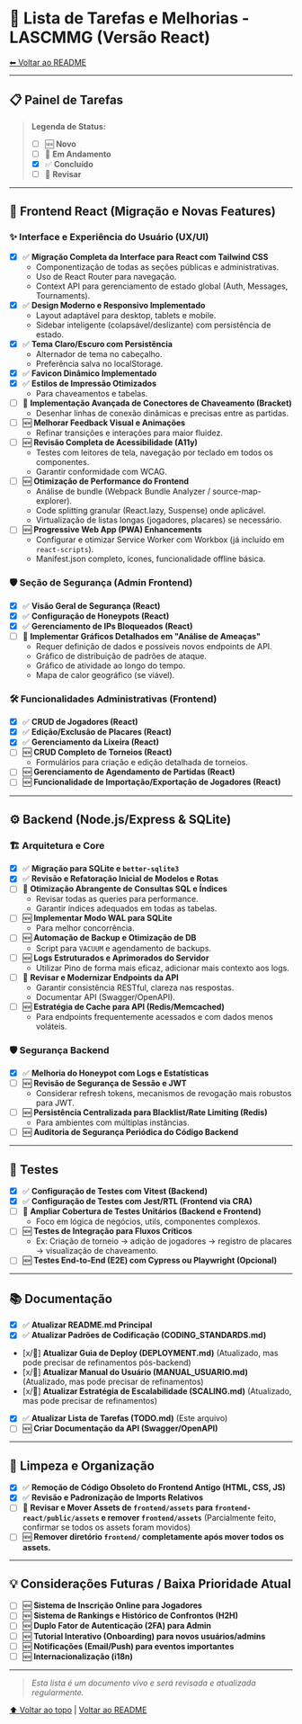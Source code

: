 # 📝 Lista de Tarefas e Melhorias - LASCMMG (Versão React)

[⬅ Voltar ao README](README.md)

---

## 📋 Painel de Tarefas

> **Legenda de Status:**
>
> - [ ] 🆕 **Novo**
> - [ ] 🚧 **Em Andamento**
> - [x] ✅ **Concluído**
> - [ ] 🔄 **Revisar**

---

## 🚀 Frontend React (Migração e Novas Features)

### ✨ Interface e Experiência do Usuário (UX/UI)
- [x] ✅ **Migração Completa da Interface para React com Tailwind CSS**
  - Componentização de todas as seções públicas e administrativas.
  - Uso de React Router para navegação.
  - Context API para gerenciamento de estado global (Auth, Messages, Tournaments).
- [x] ✅ **Design Moderno e Responsivo Implementado**
  - Layout adaptável para desktop, tablets e mobile.
  - Sidebar inteligente (colapsável/deslizante) com persistência de estado.
- [x] ✅ **Tema Claro/Escuro com Persistência**
  - Alternador de tema no cabeçalho.
  - Preferência salva no localStorage.
- [x] ✅ **Favicon Dinâmico Implementado**
- [x] ✅ **Estilos de Impressão Otimizados**
  - Para chaveamentos e tabelas.
- [ ] 🚧 **Implementação Avançada de Conectores de Chaveamento (Bracket)**
  - Desenhar linhas de conexão dinâmicas e precisas entre as partidas.
- [ ] 🆕 **Melhorar Feedback Visual e Animações**
  - Refinar transições e interações para maior fluidez.
- [ ] 🆕 **Revisão Completa de Acessibilidade (A11y)**
  - Testes com leitores de tela, navegação por teclado em todos os componentes.
  - Garantir conformidade com WCAG.
- [ ] 🆕 **Otimização de Performance do Frontend**
  - Análise de bundle (Webpack Bundle Analyzer / source-map-explorer).
  - Code splitting granular (React.lazy, Suspense) onde aplicável.
  - Virtualização de listas longas (jogadores, placares) se necessário.
- [ ] 🆕 **Progressive Web App (PWA) Enhancements**
  - Configurar e otimizar Service Worker com Workbox (já incluído em `react-scripts`).
  - Manifest.json completo, ícones, funcionalidade offline básica.

### 🛡️ Seção de Segurança (Admin Frontend)
- [x] ✅ **Visão Geral de Segurança (React)**
- [x] ✅ **Configuração de Honeypots (React)**
- [x] ✅ **Gerenciamento de IPs Bloqueados (React)**
- [ ] 🚧 **Implementar Gráficos Detalhados em "Análise de Ameaças"**
  - Requer definição de dados e possíveis novos endpoints de API.
  - Gráfico de distribuição de padrões de ataque.
  - Gráfico de atividade ao longo do tempo.
  - Mapa de calor geográfico (se viável).

### 🛠️ Funcionalidades Administrativas (Frontend)
- [x] ✅ **CRUD de Jogadores (React)**
- [x] ✅ **Edição/Exclusão de Placares (React)**
- [x] ✅ **Gerenciamento da Lixeira (React)**
- [ ] 🆕 **CRUD Completo de Torneios (React)**
  - Formulários para criação e edição detalhada de torneios.
- [ ] 🆕 **Gerenciamento de Agendamento de Partidas (React)**
- [ ] 🆕 **Funcionalidade de Importação/Exportação de Jogadores (React)**

---

## ⚙️ Backend (Node.js/Express & SQLite)

### 🏗️ Arquitetura e Core
- [x] ✅ **Migração para SQLite e `better-sqlite3`**
- [x] ✅ **Revisão e Refatoração Inicial de Modelos e Rotas**
- [ ] 🚧 **Otimização Abrangente de Consultas SQL e Índices**
  - Revisar todas as queries para performance.
  - Garantir índices adequados em todas as tabelas.
- [ ] 🆕 **Implementar Modo WAL para SQLite**
  - Para melhor concorrência.
- [ ] 🆕 **Automação de Backup e Otimização de DB**
  - Script para `VACUUM` e agendamento de backups.
- [ ] 🆕 **Logs Estruturados e Aprimorados do Servidor**
  - Utilizar Pino de forma mais eficaz, adicionar mais contexto aos logs.
- [ ] 🔄 **Revisar e Modernizar Endpoints da API**
  - Garantir consistência RESTful, clareza nas respostas.
  - Documentar API (Swagger/OpenAPI).
- [ ] 🆕 **Estratégia de Cache para API (Redis/Memcached)**
  - Para endpoints frequentemente acessados e com dados menos voláteis.

### 🛡️ Segurança Backend
- [x] ✅ **Melhoria do Honeypot com Logs e Estatísticas**
- [ ] 🆕 **Revisão de Segurança de Sessão e JWT**
  - Considerar refresh tokens, mecanismos de revogação mais robustos para JWT.
- [ ] 🆕 **Persistência Centralizada para Blacklist/Rate Limiting (Redis)**
  - Para ambientes com múltiplas instâncias.
- [ ] 🆕 **Auditoria de Segurança Periódica do Código Backend**

---

## 🧪 Testes

- [x] ✅ **Configuração de Testes com Vitest (Backend)**
- [x] ✅ **Configuração de Testes com Jest/RTL (Frontend via CRA)**
- [ ] 🚧 **Ampliar Cobertura de Testes Unitários (Backend e Frontend)**
  - Foco em lógica de negócios, utils, componentes complexos.
- [ ] 🆕 **Testes de Integração para Fluxos Críticos**
  - Ex: Criação de torneio -> adição de jogadores -> registro de placares -> visualização de chaveamento.
- [ ] 🆕 **Testes End-to-End (E2E) com Cypress ou Playwright (Opcional)**

---

## 📚 Documentação

- [x] ✅ **Atualizar README.md Principal**
- [x] ✅ **Atualizar Padrões de Codificação (CODING_STANDARDS.md)**
- [x/🚧] **Atualizar Guia de Deploy (DEPLOYMENT.md)** (Atualizado, mas pode precisar de refinamentos pós-backend)
- [x/🚧] **Atualizar Manual do Usuário (MANUAL_USUARIO.md)** (Atualizado, mas pode precisar de refinamentos)
- [x/🚧] **Atualizar Estratégia de Escalabilidade (SCALING.md)** (Atualizado, mas pode precisar de refinamentos)
- [x] ✅ **Atualizar Lista de Tarefas (TODO.md)** (Este arquivo)
- [ ] 🆕 **Criar Documentação da API (Swagger/OpenAPI)**

---

## 🧹 Limpeza e Organização

- [x] ✅ **Remoção de Código Obsoleto do Frontend Antigo (HTML, CSS, JS)**
- [x] ✅ **Revisão e Padronização de Imports Relativos**
- [ ] 🔄 **Revisar e Mover Assets de `frontend/assets` para `frontend-react/public/assets` e remover `frontend/assets`** (Parcialmente feito, confirmar se todos os assets foram movidos)
- [ ] 🆕 **Remover diretório `frontend/` completamente após mover todos os assets.**

---

## 💡 Considerações Futuras / Baixa Prioridade Atual

- [ ] 🆕 **Sistema de Inscrição Online para Jogadores**
- [ ] 🆕 **Sistema de Rankings e Histórico de Confrontos (H2H)**
- [ ] 🆕 **Duplo Fator de Autenticação (2FA) para Admin**
- [ ] 🆕 **Tutorial Interativo (Onboarding) para novos usuários/admins**
- [ ] 🆕 **Notificações (Email/Push) para eventos importantes**
- [ ] 🆕 **Internacionalização (i18n)**

---

> _Esta lista é um documento vivo e será revisada e atualizada regularmente._

[⬆ Voltar ao topo](#-lista-de-tarefas-e-melhorias---lascmmg-versão-react) | [Voltar ao README](README.md)

